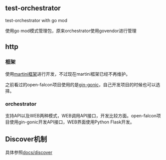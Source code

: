 ## test-orchestrator
test-orchestrator with go mod

使用go mod模式管理包，原来orchestrator使用govendor进行管理

## http

### 框架
使用[martini框架](https://github.com/go-martini/martini)进行开发，不过现在martini框架已经不再维护。

之前看过的open-falcon项目使用的是[gin-gonic](https://github.com/gin-gonic/gin)，自己开发项目的时候也可以选择。

### orchestrator

支持API以及WEB两种模式，WEB调用API接口，开发比较方面。open-falcon项目使用gin-gonic开发API接口，WEB界面使用Python Flask开发。


## Discover机制

具体参照[docs/discover](https://github.com/dolphinsboy/test-orchestrator/blob/master/docs/discover.md)
